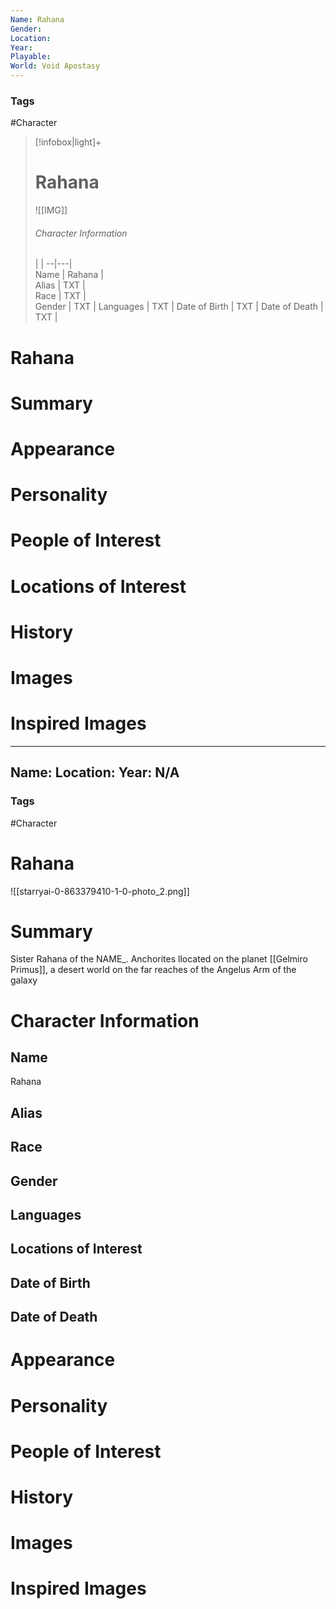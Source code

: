 ```yaml
---
Name: Rahana  
Gender: 
Location: 
Year: 
Playable:
World: Void Apostasy
---
```


### Tags
#Character 

> [!infobox|light]+  
> # Rahana  
> ![[IMG]]  
> ###### Character Information
>  |   |
> --|---|  
> Name | Rahana |  
> Alias | TXT |  
> Race | TXT |  
> Gender | TXT |
> Languages | TXT |
> Date of Birth | TXT |
> Date of Death | TXT |

# Rahana

# Summary

# Appearance

# Personality

# People of Interest

# Locations of Interest

# History

# Images

# Inspired Images
---
Name: 
Location: 
Year: N/A
---

### Tags
#Character

# Rahana
![[starryai-0-863379410-1-0-photo_2.png]]

# Summary
Sister Rahana of the NAME_. Anchorites llocated on the planet [[Gelmiro Primus]], a desert world on the far reaches of the Angelus Arm of the galaxy

# Character Information

## Name
Rahana

## Alias

## Race

## Gender

## Languages

## Locations of Interest

## Date of Birth

## Date of Death

# Appearance

# Personality

# People of Interest

# History

# Images

# Inspired Images
